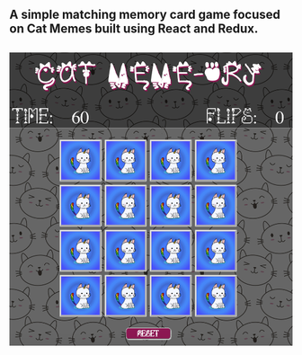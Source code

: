 <h2>A simple matching memory card game focused on Cat Memes built using React and Redux.<h2>

![Screenshot](./src/components/images/ScreenShot.png)
